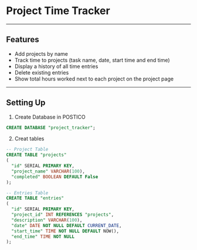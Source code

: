 # Project Time Tracker
---

## Features

- Add projects by name
- Track time to projects (task name, date, start time and end time)
- Display a history of all time entries
- Delete existing entries
- Show total hours worked next to each project on the project page

---

## Setting Up

1. Create Database in POSTICO

```sql
CREATE DATABASE "project_tracker";
```

2. Creat tables

```sql
-- Project Table
CREATE TABLE "projects"
(
  "id" SERIAL PRIMARY KEY,
  "project_name" VARCHAR(100),
  "completed" BOOLEAN DEFAULT False
);

-- Entries Table
CREATE TABLE "entries"
(
  "id" SERIAL PRIMARY KEY,
  "project_id" INT REFERENCES "projects",
  "description" VARCHAR(100),
  "date" DATE NOT NULL DEFAULT CURRENT_DATE,
  "start_time" TIME NOT NULL DEFAULT NOW(),
  "end_time" TIME NOT NULL
);
```


